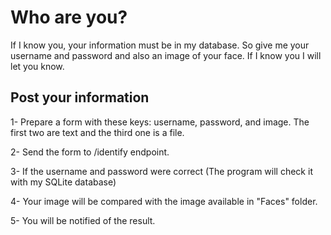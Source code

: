 # Who are you?

If I know you, your information must be in my database. So give me your username and password and also an image of your face. If I know you I will let you know.

## Post your information

1- Prepare a form with these keys: username, password, and image. The first two are text and the third one is a file.

2- Send the form to /identify endpoint.

3- If the username and password were correct (The program will check it with my SQLite database)

4- Your image will be compared with the image available in "Faces" folder.

5- You will be notified of the result. 